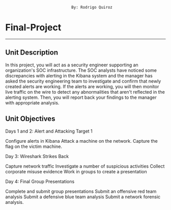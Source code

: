                                  By: Rodrigo Quiroz
# Final-Project
----------------
## Unit Description
In this project, you will act as a security engineer supporting an organization's SOC infrastructure. The SOC analysts have noticed some discrepancies with alerting in the Kibana system and the manager has asked the security engineering team to investigate and confirm that newly created alerts are working.
If the alerts are working, you will then monitor live traffic on the wire to detect any abnormalities that aren't reflected in the alerting system. Then, you will report back your findings to the manager with appropriate analysis.

## Unit Objectives



Days 1 and 2: Alert and Attacking Target 1

Configure alerts in Kibana
Attack a machine on the network.
Capture the flag on the victim machine.



Day 3: Wireshark Strikes Back

Capture network traffic
Investigate a number of suspicious activities
Collect corporate misuse evidence
Work in groups to create a presentation



Day 4: Final Group Presentations

Complete and submit group presentations
Submit an offensive red team analysis
Submit a defensive blue team analysis
Submit a network forensic analysis.
